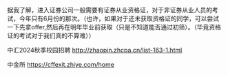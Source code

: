据我了解，进入证券公司一般需要有证券从业资格证，对于非证券从业人员的考试，今年只有6月份的那次。（也许，如果对于还未获取资格证的同学，可以尝试一下先拿offer,然后再在明年毕业前获取（只是不知道能否通过初筛）。（毕竟资格证的考试对于我们真的不算难））


中汇2024秋季校园招聘       http://zhaopin.zhcpa.cn/list-163-1.html

中金所   https://cffexit.zhiye.com/home

